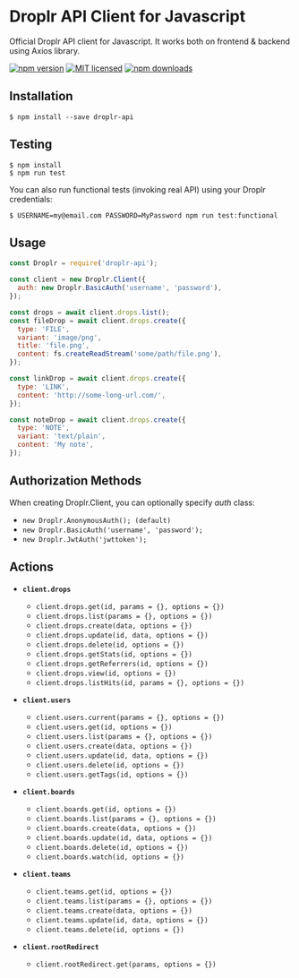 # Droplr API Client for Javascript

Official Droplr API client for Javascript. It works both on frontend & backend using Axios library.

[![npm version](https://badge.fury.io/js/droplr-api.svg)](https://badge.fury.io/js/droplr-api)
[![MIT licensed](https://img.shields.io/badge/license-MIT-blue.svg)](https://raw.githubusercontent.com/Droplr/droplr-api/master/LICENSE)
[![npm downloads](https://img.shields.io/npm/dt/droplr-api.svg?style=flat)](https://www.npmjs.com/package/droplr-api)

## Installation

```
$ npm install --save droplr-api
```

## Testing

```
$ npm install
$ npm run test
```

You can also run functional tests (invoking real API) using your Droplr credentials:

```
$ USERNAME=my@email.com PASSWORD=MyPassword npm run test:functional
```

## Usage

```javascript
const Droplr = require('droplr-api');

const client = new Droplr.Client({
  auth: new Droplr.BasicAuth('username', 'password'),
});

const drops = await client.drops.list();
const fileDrop = await client.drops.create({
  type: 'FILE',
  variant: 'image/png',
  title: 'file.png',
  content: fs.createReadStream('some/path/file.png'),
});

const linkDrop = await client.drops.create({
  type: 'LINK',
  content: 'http://some-long-url.com/',
});

const noteDrop = await client.drops.create({
  type: 'NOTE',
  variant: 'text/plain',
  content: 'My note',
});
```

## Authorization Methods

When creating Droplr.Client, you can optionally specify _auth_ class:

* `new Droplr.AnonymousAuth(); (default)`
* `new Droplr.BasicAuth('username', 'password');`
* `new Droplr.JwtAuth('jwttoken');`

## Actions

* **`client.drops`**
  * `client.drops.get(id, params = {}, options = {})`
  * `client.drops.list(params = {}, options = {})`
  * `client.drops.create(data, options = {})`
  * `client.drops.update(id, data, options = {})`
  * `client.drops.delete(id, options = {})`
  * `client.drops.getStats(id, options = {})`
  * `client.drops.getReferrers(id, options = {})`
  * `client.drops.view(id, options = {})`
  * `client.drops.listHits(id, params = {}, options = {})`


* **`client.users`**
  * `client.users.current(params = {}, options = {})`
  * `client.users.get(id, options = {})`
  * `client.users.list(params = {}, options = {})`
  * `client.users.create(data, options = {})`
  * `client.users.update(id, data, options = {})`
  * `client.users.delete(id, options = {})`
  * `client.users.getTags(id, options = {})`


* **`client.boards`**
  * `client.boards.get(id, options = {})`
  * `client.boards.list(params = {}, options = {})`
  * `client.boards.create(data, options = {})`
  * `client.boards.update(id, data, options = {})`
  * `client.boards.delete(id, options = {})`
  * `client.boards.watch(id, options = {})`


* **`client.teams`**
  * `client.teams.get(id, options = {})`
  * `client.teams.list(params = {}, options = {})`
  * `client.teams.create(data, options = {})`
  * `client.teams.update(id, data, options = {})`
  * `client.teams.delete(id, options = {})`

* **`client.rootRedirect`**
  * `client.rootRedirect.get(params, options = {})`
